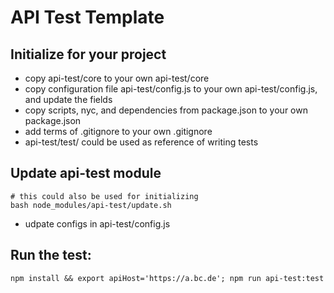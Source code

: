 # API Test Template

## Initialize for your project
* copy api-test/core to your own api-test/core
* copy configuration file api-test/config.js to your own api-test/config.js, and update the fields
* copy scripts, nyc, and dependencies from package.json to your own package.json
* add terms of .gitignore to your own .gitignore
* api-test/test/ could be used as reference of writing tests

## Update api-test module
```
# this could also be used for initializing
bash node_modules/api-test/update.sh
```
* udpate configs in api-test/config.js

## Run the test:
```
npm install && export apiHost='https://a.bc.de'; npm run api-test:test
```
